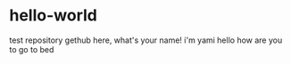 # hello-world
test repository
gethub here, what's your name!
i'm yami
hello
how are you
to go to bed
